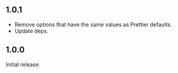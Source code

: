 ## 1.0.1

* Remove options that have the same values as Prettier defaults.
* Update deps.

## 1.0.0

Initial release.
